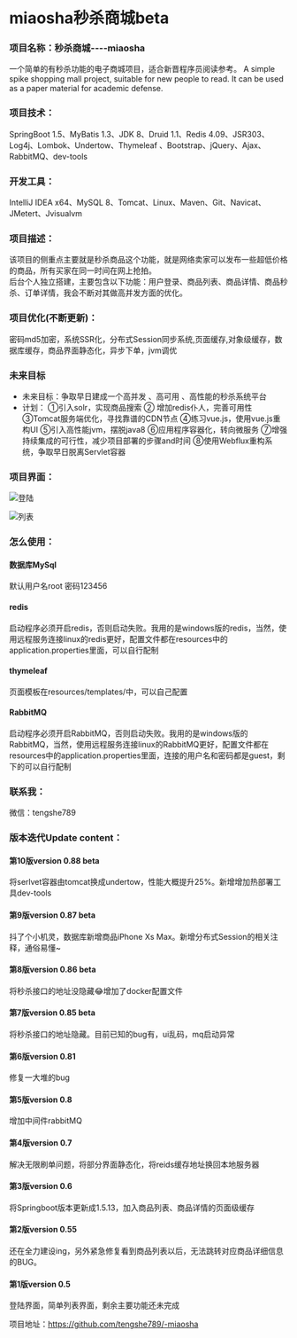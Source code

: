 # miaosha秒杀商城beta

### 项目名称：秒杀商城----miaosha

一个简单的有秒杀功能的电子商城项目，适合新晋程序员阅读参考。
A simple spike shopping mall project, suitable for new people to read. It can be used as a paper material for academic defense.

### 项目技术：

SpringBoot 1.5、MyBatis 1.3、JDK 8、Druid 1.1、Redis 4.09、JSR303、Log4j、Lombok、Undertow、Thymeleaf 、Bootstrap、jQuery、Ajax、RabbitMQ、dev-tools

### 开发工具：
IntelliJ IDEA  x64、MySQL 8、Tomcat、Linux、Maven、Git、Navicat、JMetert、Jvisualvm

### 项目描述：

该项目的侧重点主要就是秒杀商品这个功能，就是网络卖家可以发布一些超低价格的商品，所有买家在同一时间在网上抢拍。<br/>
后台个人独立搭建，主要包含以下功能：用户登录、商品列表、商品详情、商品秒杀、订单详情，我会不断对其做高并发方面的优化。

### 项目优化(不断更新)：

密码md5加密，系统SSR化，分布式Session同步系统,页面缓存,对象级缓存，数据库缓存，商品界面静态化，异步下单，jvm调优

### 未来目标

- 未来目标：争取早日建成一个高并发 、高可用 、高性能的秒杀系统平台
- 计划：
  ①引入solr，实现商品搜索 
  ② 增加redis仆人，完善可用性 
  ③Tomcat服务端优化，寻找靠谱的CDN节点 
  ④练习vue.js，使用vue.js重构UI 
  ⑤引入高性能jvm，摆脱java8 
  ⑥应用程序容器化，转向微服务
  ⑦增强持续集成的可行性，减少项目部署的步骤and时间
  ⑧使用Webflux重构系统，争取早日脱离Servlet容器

### 项目界面：

![登陆](http://resume.tengshe789.tech/static/%E7%99%BB%E9%99%86.jpg)

![列表](http://resume.tengshe789.tech/static/%E5%95%86%E5%93%81%E5%88%97%E8%A1%A8.jpg)

### 怎么使用：

#### 数据库MySql
默认用户名root
密码123456

#### redis
启动程序必须开启redis，否则启动失败。我用的是windows版的redis，当然，使用远程服务连接linux的redis更好，配置文件都在resources中的application.properties里面，可以自行配制
#### thymeleaf
页面模板在resources/templates/中，可以自己配置
#### RabbitMQ

启动程序必须开启RabbitMQ，否则启动失败。我用的是windows版的RabbitMQ，当然，使用远程服务连接linux的RabbitMQ更好，配置文件都在resources中的application.properties里面，连接的用户名和密码都是guest，剩下的可以自行配制
### 联系我：

微信：tengshe789

### 版本迭代Update content：

#### 第10版version 0.88 beta

将serlvet容器由tomcat换成undertow，性能大概提升25%。新增增加热部署工具dev-tools

#### 第9版version 0.87 beta

抖了个小机灵，数据库新增商品iPhone Xs Max。新增分布式Session的相关注释，通俗易懂~

#### 第8版version 0.86 beta

将秒杀接口的地址没隐藏😂增加了docker配置文件

#### 第7版version 0.85 beta

将秒杀接口的地址隐藏。目前已知的bug有，ui乱码，mq启动异常

#### 第6版version 0.81

修复一大堆的bug
#### 第5版version 0.8

增加中间件rabbitMQ
#### 第4版version 0.7
解决无限刷单问题，将部分界面静态化，将reids缓存地址换回本地服务器
#### 第3版version 0.6
将Springboot版本更新成1.5.13，加入商品列表、商品详情的页面级缓存
#### 第2版version 0.55
还在全力建设ing，另外紧急修复看到商品列表以后，无法跳转对应商品详细信息的BUG。
#### 第1版version 0.5
登陆界面，简单列表界面，剩余主要功能还未完成


项目地址：https://github.com/tengshe789/-miaosha
